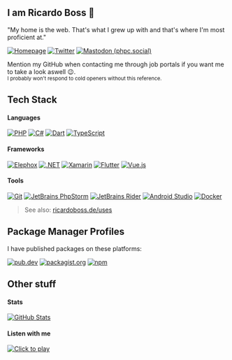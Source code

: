 ## I am Ricardo Boss 👋

"My home is the web. That's what I grew up with and that's where I'm most proficient at."

[![Homepage](https://img.shields.io/badge/ricardoboss.de-%2333aa66.svg?style=for-the-badge&logo=microsoft-edge&logoColor=white)](https://ricardoboss.de)
[![Twitter](https://img.shields.io/badge/@__ricardoboss-%231c9cea.svg?style=for-the-badge&logo=twitter&logoColor=white)](https://twitter.com/_ricardoboss)
<a rel="me nofollow" href="https://phpc.social/@ricardoboss"><img src="https://img.shields.io/badge/ricardoboss@phpc.social-%23006567.svg?style=for-the-badge&logo=mastodon&logoColor=white" alt="Mastodon (phpc.social)"></a>

Mention my GitHub when contacting me through job portals if you want me to take a look aswell 😉.  
<sub>I probably won't respond to cold openers without this reference.</sub>

## Tech Stack

#### Languages

[![PHP](https://img.shields.io/badge/PHP-%23777bb4.svg?style=for-the-badge&logo=php&logoColor=white)](#)
[![C#](https://img.shields.io/badge/C--Sharp-%23239120.svg?style=for-the-badge&logo=c-sharp&logoColor=white)](#)
[![Dart](https://img.shields.io/badge/Dart-%230175c2.svg?style=for-the-badge&logo=dart&logoColor=white)](#)
[![TypeScript](https://img.shields.io/badge/TypeScript-%233178c6.svg?style=for-the-badge&logo=ts-node&logoColor=white)](#)

#### Frameworks

[![Elephox](https://img.shields.io/badge/Elephox-%23dc2877.svg?style=for-the-badge&logo=data:image/svg+xml;base64,PD94bWwgdmVyc2lvbj0iMS4wIiBlbmNvZGluZz0iVVRGLTgiPz48c3ZnIHdpZHRoPSI3MS4wMTZtbSIgaGVpZ2h0PSI4MS4yODdtbSIgdmVyc2lvbj0iMS4xIiB2aWV3Qm94PSIwIDAgMjUxLjYxIDI4OCIgeG1sbnM9Imh0dHA6Ly93d3cudzMub3JnLzIwMDAvc3ZnIiB4bWxuczp4bGluaz0iaHR0cDovL3d3dy53My5vcmcvMTk5OS94bGluayI+PHBhdGggZD0ibTIwMC44MiAyODhoLTIwMC44Mmw1MC44Mi0yODhoMjAwLjc5bC0xMS4yIDYyLjQxaC0xMjguOGwtOS4yIDU0aDEwNi40MWwtMTEuMjEgNjIuMzloLTEwNi40bC04IDQ2Ljc5aDEyOC43OXoiIGZpbGw9IiNmZmYiLz48L3N2Zz4K)](https://github.com/elephox-dev)
[![.NET](https://img.shields.io/badge/.NET-%23512bd4.svg?style=for-the-badge)](#)
[![Xamarin](https://img.shields.io/badge/Xamarin-%233498db.svg?style=for-the-badge&logo=xamarin&logoColor=white)](#)
[![Flutter](https://img.shields.io/badge/Flutter-%2302569b.svg?style=for-the-badge&logo=flutter&logoColor=white)](#)
[![Vue.js](https://img.shields.io/badge/Vue.js-%234fc08d.svg?style=for-the-badge&logo=vue.js&logoColor=white)](#)

#### Tools

[![Git](https://img.shields.io/badge/Git-%23f05032.svg?style=for-the-badge&logo=git&logoColor=white)](#)
[![JetBrains PhpStorm](https://img.shields.io/badge/PhpStorm-%23000000.svg?style=for-the-badge&logo=phpstorm&logoColor=white)](#)
[![JetBrains Rider](https://img.shields.io/badge/Rider-%23000000.svg?style=for-the-badge&logo=rider&logoColor=white)](#)
[![Android Studio](https://img.shields.io/badge/Android_Studio-%233ddc84.svg?style=for-the-badge&logo=android-studio&logoColor=white)](#)
[![Docker](https://img.shields.io/badge/Docker-%232496ed.svg?style=for-the-badge&logo=docker&logoColor=white)](#)

> See also: [ricardoboss.de/uses](https://ricardoboss.de/uses)

## Package Manager Profiles

I have published packages on these platforms:

[![pub.dev](https://img.shields.io/badge/pub.dev-ricardoboss.de-%230175c2.svg?style=for-the-badge&logo=dart)](https://pub.dev/publishers/ricardoboss.de/packages)
[![packagist.org](https://img.shields.io/badge/Packagist-ricardoboss-%23f28d1a.svg?style=for-the-badge&logo=packagist)](https://packagist.org/packages/ricardoboss)
[![npm](https://img.shields.io/badge/npm-ricardoboss-%23cb3837.svg?style=for-the-badge&logo=npm)](https://www.npmjs.com/~ricardoboss)

## Other stuff

#### Stats

[![GitHub Stats](https://github-readme-stats.vercel.app/api?username=ricardoboss&bg_color=ffffff00&hide_title=true&include_all_commits=true&count_private=true)](#)

#### Listen with me

[![Click to play](https://spotify-github-profile.vercel.app/api/view?uid=9uch48y3s8j6b2vn9zmk67z7n&cover_image=true&theme=novatorem&bar_color=53b14f&bar_color_cover=true)](https://spotify-github-profile.vercel.app/api/view?uid=9uch48y3s8j6b2vn9zmk67z7n&redirect=true)
